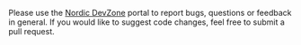Please use the [Nordic DevZone](http://devzone.nordicsemi.com) portal to report bugs, questions or feedback in general. If you would like to suggest code changes, feel free to submit a pull request.
